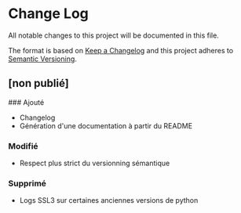 # Change Log
All notable changes to this project will be documented in this file.

The format is based on [Keep a Changelog](http://keepachangelog.com/)
and this project adheres to [Semantic Versioning](http://semver.org/).

## [non publié]

### Ajouté
- Changelog
- Génération d'une documentation à partir du README

### Modifié
- Respect plus strict du versionning sémantique

### Supprimé
- Logs SSL3 sur certaines anciennes versions de python

